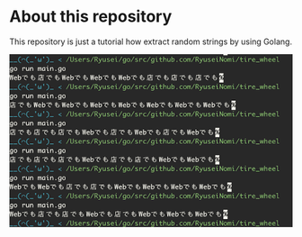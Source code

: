 # About this repository
This repository is just a tutorial how extract random strings by using Golang.

![demo](./demo.png)
